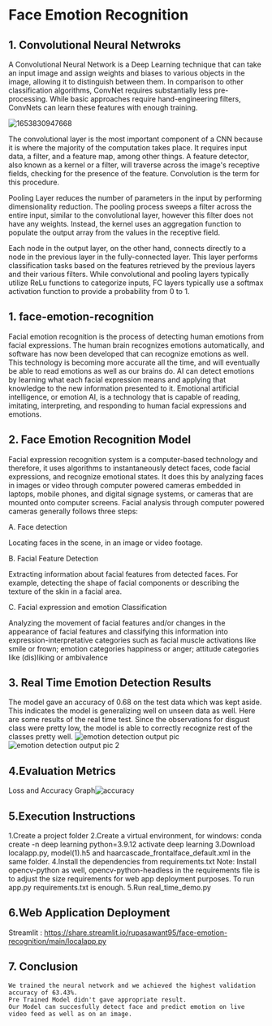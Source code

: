 # Face Emotion Recognition

## 1. Convolutional Neural Netwroks
A Convolutional Neural Network is a Deep Learning technique that can take an input image and assign weights and biases to various objects in the image, allowing it to distinguish between them. In comparison to other classification algorithms, ConvNet requires substantially less pre-processing. While basic approaches require hand-engineering filters, ConvNets can learn these features with enough training.

![1653830947668](https://user-images.githubusercontent.com/101975292/170871376-fab6830e-d9c6-43d7-bee9-b6d7e2407caf.jpg)

The convolutional layer is the most important component of a CNN because it is where the majority of the computation takes place. It requires input data, a filter, and a feature map, among other things. A feature detector, also known as a kernel or a filter, will traverse across the image's receptive fields, checking for the presence of the feature. Convolution is the term for this procedure.

Pooling Layer reduces the number of parameters in the input by performing dimensionality reduction. The pooling process sweeps a filter across the entire input, similar to the convolutional layer, however this filter does not have any weights. Instead, the kernel uses an aggregation function to populate the output array from the values in the receptive field.

Each node in the output layer, on the other hand, connects directly to a node in the previous layer in the fully-connected layer. This layer performs classification tasks based on the features retrieved by the previous layers and their various filters. While convolutional and pooling layers typically utilize ReLu functions to categorize inputs, FC layers typically use a softmax activation function to provide a probability from 0 to 1. 

## 1. face-emotion-recognition
Facial emotion recognition is the process of detecting human emotions from facial expressions. The human brain recognizes emotions automatically, and software has now been developed that can recognize emotions as well. This technology is becoming more accurate all the time, and will eventually be able to read emotions as well as our brains do.  AI can detect emotions by learning what each facial expression means and applying that knowledge to the new information presented to it. Emotional artificial intelligence, or emotion AI, is a technology that is capable of reading, imitating, interpreting, and responding to human facial expressions and emotions.

## 2. Face Emotion Recognition Model

Facial expression recognition system is a computer-based technology and therefore, it uses algorithms to instantaneously detect faces, code facial expressions, and recognize emotional states. It does this by analyzing faces in images or video through computer powered cameras embedded in laptops, mobile phones, and digital signage systems, or cameras that are mounted onto computer screens. Facial analysis through computer powered cameras generally follows three steps:

A. Face detection

Locating faces in the scene, in an image or video footage.

B. Facial Feature Detection

Extracting information about facial features from detected faces. For example, detecting the shape of facial components or describing the texture of the skin in a facial area.

C. Facial expression and emotion Classification

Analyzing the movement of facial features and/or changes in the appearance of facial features and classifying this information into expression-interpretative categories such as facial muscle activations like smile or frown; emotion categories happiness or anger; attitude categories like (dis)liking or ambivalence

## 3. Real Time Emotion Detection Results

The model gave an accuracy of 0.68 on the test data which was kept aside. This indicates the model is generalizing well on unseen data as well. Here are some results of the real time test. Since the observations for disgust class were pretty low, the model is able to correctly recognize rest of the classes pretty well.
![emotion detection output  pic](https://user-images.githubusercontent.com/101975292/170924695-741bef85-0f6d-40a5-8381-80ca476d5394.png)
![emotion detection output pic 2](https://user-images.githubusercontent.com/101975292/170924706-5aa254e9-9867-434f-85aa-2cd3370454ba.png)


## 4.Evaluation Metrics

Loss and Accuracy Graph![accuracy](https://user-images.githubusercontent.com/101975292/170873156-bcb74c15-3b66-410c-99cb-6ec92f9986e1.png)

## 5.Execution Instructions

1.Create a project folder
2.Create a virtual environment, for windows:
conda create -n deep learning python=3.9.12
activate deep learning
3.Download localapp.py, model(1).h5 and haarcascade_frontalface_default.xml in the same folder.
4.Install the dependencies from requirements.txt
Note: Install opencv-python as well, opencv-python-headless in the requirements file is to adjust the size requirements for web app deployment purposes. To run app.py requirements.txt is enough.
5.Run real_time_demo.py

## 6.Web Application Deployment

Streamlit : https://share.streamlit.io/rupasawant95/face-emotion-recognition/main/localapp.py

## 7. Conclusion

    We trained the neural network and we achieved the highest validation accuracy of 63.43%.
    Pre Trained Model didn't gave appropriate result.
    Our Model can succesfully detect face and predict emotion on live video feed as well as on an image.


